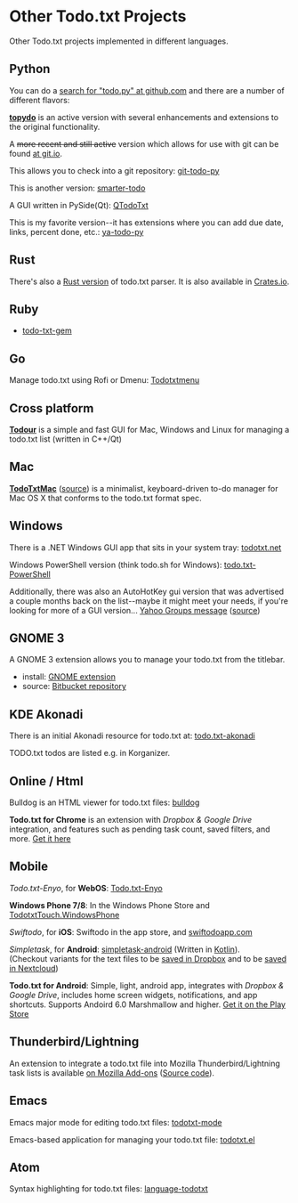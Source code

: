 # Other Todo.txt Projects

Other Todo.txt projects implemented in different languages.

## Python

You can do a [search for "todo.py" at github.com](https://github.com/search?q=todo.py)
and there are a number of different flavors:

[**topydo**](https://github.com/bram85/topydo) is an active version with several
enhancements and extensions to the original functionality.

A ~~more recent and still active~~ version which allows for use with git can be
found [at git.io](https://git.io/todo.py).

This allows you to check into a git repository:
[git-todo-py](https://github.com/lydgate/git-todo-py)

This is another version:
[smarter-todo](https://github.com/nuance/smarter-todo)

A GUI written in PySide(Qt):
[QTodoTxt](https://github.com/mNantern/QTodoTxt)

This is my favorite version--it has extensions where you can add due date,
links, percent done, etc.:
[ya-todo-py](https://github.com/abztrakt/ya-todo-py)

## Rust

There's also a [Rust version](https://github.com/kstep/todotxt.rs) of todo.txt
parser. It is also available in [Crates.io](https://crates.io/crates/todotxt).

## Ruby

- [todo-txt-gem](https://github.com/samwho/todo-txt-gem)

## Go

Manage todo.txt using Rofi or Dmenu:
[Todotxtmenu](https://github.com/firecat53/todotxtmenu)

## Cross platform

[**Todour**](http://nerdur.com/todour-pl/) is a simple and fast GUI for Mac,
Windows and Linux for managing a todo.txt list (written in C++/Qt)

## Mac

[**TodoTxtMac**](https://mjdescy.github.io/TodoTxtMac/)
([source](https://github.com/mjdescy/TodoTxtMac)) is a minimalist,
keyboard-driven to-do manager for Mac OS X that conforms to the todo.txt format
spec.

## Windows

There is a .NET Windows GUI app that sits in your system tray:
[todotxt.net](https://github.com/benrhughes/todotxt.net/downloads)

Windows PowerShell version (think todo.sh for Windows):
[todo.txt-PowerShell](https://github.com/hartez/todo.txt-PowerShell)

Additionally, there was also an AutoHotKey gui version that was advertised a
couple months back on the list--maybe it might meet your needs, if you're
looking for more of a GUI version...
[Yahoo Groups message](http://tech.groups.yahoo.com/group/todotxt/message/2757)
([source](https://github.com/jdiamond/todo.txt-ahk))

## GNOME 3

A GNOME 3 extension allows you to manage your todo.txt from the titlebar.

- install: [GNOME extension](https://extensions.gnome.org/extension/570/todotxt/)
- source: [Bitbucket repository](https://bitbucket.org/bartl/todo.txt-bart.libert.gmail.com)

## KDE Akonadi

There is an initial Akonadi resource for todo.txt at:
[todo.txt-akonadi](https://github.com/markushx/todo.txt-akonadi)

TODO.txt todos are listed e.g. in Korganizer.

## Online / Html

Bulldog is an HTML viewer for todo.txt files:
[bulldog](https://github.com/infews/bulldog/downloads)

**Todo.txt for Chrome** is an extension with _Dropbox & Google Drive_
integration, and features such as pending task count, saved filters, and more.
[Get it here](https://chrome.google.com/webstore/detail/mndijfcodpjlhgjcpcbhncjakaboedbl)

## Mobile

_Todo.txt-Enyo_, for **WebOS**:
[Todo.txt-Enyo](https://github.com/thrrgilag/Todo.txt-Enyo)

**Windows Phone 7/8**: In the Windows Phone Store and
[TodotxtTouch.WindowsPhone](https://github.com/hartez/TodotxtTouch.WindowsPhone)

_Swiftodo_, for **iOS**: Swiftodo in the app store, and
[swiftodoapp.com](http://swiftodoapp.com/)

_Simpletask_, for **Android**:
[simpletask-android](https://github.com/mpcjanssen/simpletask-android)
(Written in [Kotlin](https://kotlinlang.org/)).  
(Checkout variants for the text files to be
[saved in Dropbox](https://github.com/mpcjanssen/simpletask-android#dropbox)
and to be
[saved in Nextcloud](https://github.com/mpcjanssen/simpletask-android#nextcloud))

**Todo.txt for Android**: Simple, light, android app, integrates with _Dropbox
& Google Drive_, includes home screen widgets, notifications, and app shortcuts.
Supports Andoird 6.0 Marshmallow and higher.
[Get it on the Play Store](https://play.google.com/store/apps/details?id=net.c306.ttsuper)

## Thunderbird/Lightning

An extension to integrate a todo.txt file into Mozilla Thunderbird/Lightning
task lists is available
[on Mozilla Add-ons](https://addons.mozilla.org/en-US/thunderbird/addon/todotxt-extension/)
([Source code](https://github.com/rkokkelk/todo.txt-ext)).

## Emacs

Emacs major mode for editing todo.txt files:
[todotxt-mode](https://github.com/avillafiorita/todotxt-mode)

Emacs-based application for managing your todo.txt file:
[todotxt.el](https://github.com/rpdillon/todotxt.el)

## Atom

Syntax highlighting for todo.txt files:
[language-todotxt](https://github.com/todotxt/language-todotxt)

